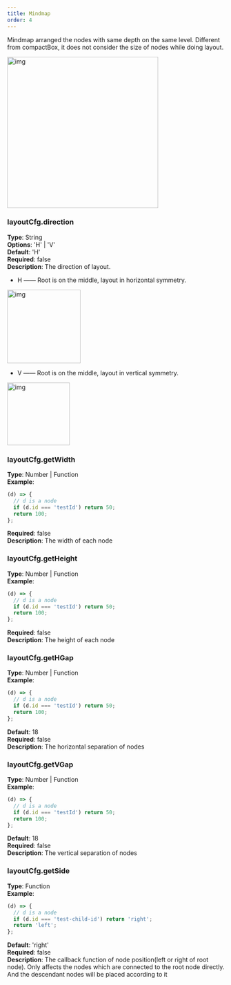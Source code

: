 ```yaml
---
title: Mindmap
order: 4
---
```


Mindmap arranged the nodes with same depth on the same level. Different from compactBox, it does not consider the size of nodes while doing layout.

<img src='https://gw.alipayobjects.com/mdn/rms_f8c6a0/afts/img/A*J1l5RofvbP0AAAAAAAAAAABkARQnAQ' width=350 alt='img'/>

### layoutCfg.direction

**Type**: String<br />**Options**: 'H' | 'V'<br />**Default**: 'H'<br />**Required**: false<br />**Description**: The direction of layout.

- H —— Root is on the middle, layout in horizontal symmetry.

<img src='https://gw.alipayobjects.com/mdn/rms_f8c6a0/afts/img/A*1v35TYcFO0cAAAAAAAAAAABkARQnAQ' width=170 alt='img'/>

- V —— Root is on the middle, layout in vertical symmetry.

<img src='https://gw.alipayobjects.com/mdn/rms_f8c6a0/afts/img/A*x-bVTLOD-BcAAAAAAAAAAABkARQnAQ' width=145 alt='img'/>

### layoutCfg.getWidth

**Type**: Number | Function<br />**Example**:

```javascript
(d) => {
  // d is a node
  if (d.id === 'testId') return 50;
  return 100;
};
```

**Required**: false<br />**Description**: The width of each node

### layoutCfg.getHeight

**Type**: Number | Function<br />**Example**:

```javascript
(d) => {
  // d is a node
  if (d.id === 'testId') return 50;
  return 100;
};
```

**Required**: false<br />**Description**: The height of each node

### layoutCfg.getHGap

**Type**: Number | Function<br />**Example**:

```javascript
(d) => {
  // d is a node
  if (d.id === 'testId') return 50;
  return 100;
};
```

**Default**: 18<br />**Required**: false<br />**Description**: The horizontal separation of nodes

### layoutCfg.getVGap

**Type**: Number | Function<br />**Example**:

```javascript
(d) => {
  // d is a node
  if (d.id === 'testId') return 50;
  return 100;
};
```

**Default**: 18<br />**Required**: false<br />**Description**: The vertical separation of nodes

### layoutCfg.getSide

**Type**: Function<br />**Example**:

```javascript
(d) => {
  // d is a node
  if (d.id === 'test-child-id') return 'right';
  return 'left';
};
```

**Default**: 'right'<br />**Required**: false<br />**Description**: The callback function of node position(left or right of root node). Only affects the nodes which are connected to the root node directly. And the descendant nodes will be placed according to it
